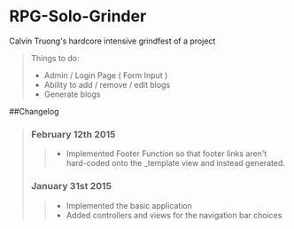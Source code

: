 # RPG-Solo-Grinder
Calvin Truong's hardcore intensive grindfest of a project
> Things to do:
>+ Admin / Login Page ( Form Input )
>+ Ability to add / remove / edit blogs
>+ Generate blogs

##Changelog
>### February 12th 2015
>>+ Implemented Footer Function so that footer links aren't hard-coded
>> onto the _template view and instead generated.
>
>### January 31st 2015
>>+ Implemented the basic application
>>+ Added controllers and views for the navigation bar choices
